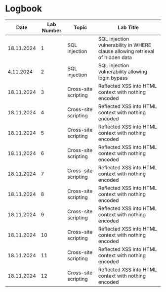 

# Logbook


| Date | Lab Number | Topic  | Lab Title |
| ------------- | ------------- | ------------- | ------------- |
| 18.11.2024  | 1 | SQL injection | SQL injection vulnerability in WHERE clause allowing retrieval of hidden data |
| 4.11.2024  | 2 | SQL injection | SQL injection vulnerability allowing login bypass |
| 18.11.2024  | 3 | Cross-site scripting | Reflected XSS into HTML context with nothing encoded |
| 18.11.2024  | 4 | Cross-site scripting | Reflected XSS into HTML context with nothing encoded |
| 18.11.2024  | 5 | Cross-site scripting | Reflected XSS into HTML context with nothing encoded |
| 18.11.2024  | 6 | Cross-site scripting | Reflected XSS into HTML context with nothing encoded |
| 18.11.2024  | 7 | Cross-site scripting | Reflected XSS into HTML context with nothing encoded |
| 18.11.2024  | 8 | Cross-site scripting | Reflected XSS into HTML context with nothing encoded |
| 18.11.2024  | 9 | Cross-site scripting | Reflected XSS into HTML context with nothing encoded |
| 18.11.2024  | 10 | Cross-site scripting | Reflected XSS into HTML context with nothing encoded |
| 18.11.2024  | 11 | Cross-site scripting | Reflected XSS into HTML context with nothing encoded |
| 18.11.2024  | 12 | Cross-site scripting | Reflected XSS into HTML context with nothing encoded |

